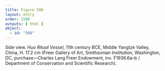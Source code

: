 ```yaml
---
title: Figure 500
layout: entry
order: 1500
outputs: [ html ]
object:
  - id: "500"
---
```


Side view. *Huo Ritual Vessel*, 11th century BCE, Middle Yangtze Valley, China, H. 17.2 cm (Freer Gallery of Art, Smithsonian Institution, Washington, DC, purchase—Charles Lang Freer Endowment, inv. F1936.6a–b / Department of Conservation and Scientific Research).
